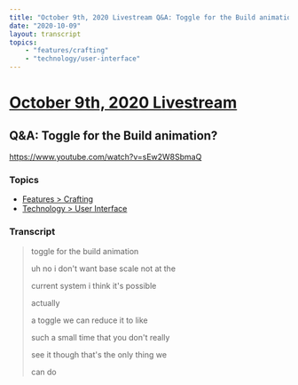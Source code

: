 ```yaml
---
title: "October 9th, 2020 Livestream Q&A: Toggle for the Build animation?"
date: "2020-10-09"
layout: transcript
topics:
    - "features/crafting"
    - "technology/user-interface"
---
```

# [October 9th, 2020 Livestream](../2020-10-09.md)
## Q&A: Toggle for the Build animation?
https://www.youtube.com/watch?v=sEw2W8SbmaQ

### Topics
* [Features > Crafting](../topics/features/crafting.md)
* [Technology > User Interface](../topics/technology/user-interface.md)

### Transcript

> toggle for the build animation
> 
> uh no i don't want base scale not at the
> 
> current system i think it's possible
> 
> actually
> 
> a toggle we can reduce it to like
> 
> such a small time that you don't really
> 
> see it though that's the only thing we
> 
> can do
> 
